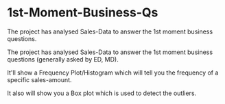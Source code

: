 # 1st-Moment-Business-Qs
The project has analysed Sales-Data to answer the 1st moment business questions.

The project has analysed Sales-Data to answer the 1st moment business questions (generally asked by ED, MD). 

It'll show a Frequency Plot/Histogram which will tell you the frequency of a specific sales-amount. 

It also will show you a Box plot which is used to detect the outliers.
